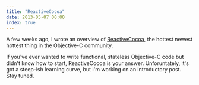 ```yaml
---
title: "ReactiveCocoa"
date: 2013-05-07 00:00
index: true
---
```


A few weeks ago, I wrote an overview of [ReactiveCocoa](http://www.teehanlax.com/blog/reactivecocoa/), the hottest newest hottest thing in the Objective-C community.

If you've ever wanted to write functional, stateless Objective-C code but didn't know how to start, ReactiveCocoa is your answer. Unforuntately, it's got a steep-ish learning curve, but I'm working on an introductory post. Stay tuned.

<!-- more -->
